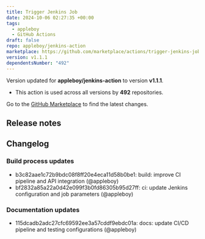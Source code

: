```yaml
---
title: Trigger Jenkins Job
date: 2024-10-06 02:27:35 +00:00
tags:
  - appleboy
  - GitHub Actions
draft: false
repo: appleboy/jenkins-action
marketplace: https://github.com/marketplace/actions/trigger-jenkins-job
version: v1.1.1
dependentsNumber: "492"
---
```



Version updated for **appleboy/jenkins-action** to version **v1.1.1**.
- This action is used across all versions by **492** repositories.

Go to the [GitHub Marketplace](https://github.com/marketplace/actions/trigger-jenkins-job) to find the latest changes.

## Release notes

## Changelog
### Build process updates
* b3c82aae1c72b9bdc08f8ff20e4eca11d58b0be1: build: improve CI pipeline and API integration (@appleboy)
* bf2832a85a22a0d42e099f3b0fd86305b95d27ff: ci: update Jenkins configuration and job parameters (@appleboy)
### Documentation updates
* 115dcadb2adc27cfc69592ee3a57cddf9ebdc01a: docs: update CI/CD pipeline and testing configurations (@appleboy)


